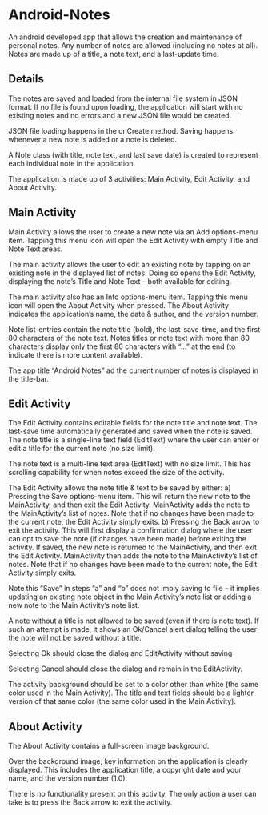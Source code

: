 # Android-Notes
An android developed app that allows the creation and maintenance of personal notes. Any number of notes are allowed (including no notes at all). Notes are made up of a title, a note text, and a last-update time.

## Details
The notes are saved and loaded from the internal file system in JSON format.  If no file is found upon loading, the application will  start with no existing notes and no errors and a new JSON file would be created.

JSON file loading happens in the onCreate method. Saving happens whenever a new note is added or a note is deleted.

A Note class (with title, note text, and last save date) is created to represent each individual note in the application.

The application is made up of 3 activities: Main Activity, Edit Activity, and About Activity.

## Main Activity
Main Activity allows the user to create a new note via an Add options-menu item. Tapping this menu icon will open the Edit Activity with empty Title and Note Text areas. 

The main activity allows the user to edit an existing note by tapping on an existing note in the displayed list of notes. Doing so  opens the Edit Activity, displaying the note’s Title and Note Text – both available for editing.

The main activity also has an Info options-menu item. Tapping this menu icon will open the About Activity  when pressed. The About Activity indicates the application’s name, the date & author, and the version number.

Note list-entries contain the note title (bold), the last-save-time, and the first 80 characters of the note text. Notes titles or note text with more than 80 characters display only the first 80 characters with “…” at the end (to indicate there is more content available).

The app title “Android Notes” ad the current number of notes is displayed in the title-bar.

## Edit Activity
The Edit Activity contains editable fields for the note title and note text. The last-save time automatically generated and saved when the note is saved.
The note title is a single-line text field (EditText) where the user can enter or edit a title for the current note (no size limit).

The note text is a multi-line text area (EditText) with no size limit. This has scrolling capability for when notes exceed the size of the activity.

The Edit Activity allows the note title & text to be saved by either:
a) Pressing the Save options-menu item. This will return the new note to the MainActivity, and then exit the Edit Activity. MainActivity adds the note to the MainActivity’s list of notes. Note that if no changes have been made to the current note, the Edit Activity simply exits.
b) Pressing the Back arrow to exit the activity. This will first display a confirmation dialog where the user can opt to save the note (if changes have been made) before exiting the activity. If saved, the new note is returned to the MainActivity, and then exit the Edit Activity. MainActivity then adds the note to the MainActivity’s list of notes. Note that if no changes have been made to the current note, the Edit Activity simply exits.

Note this “Save” in steps “a” and “b” does not imply saving to file – it implies updating an existing note object in the Main Activity’s note list or adding a new note to the Main Activity’s note list.

A note without a title is not allowed to be saved (even if there is note text). If such an attempt is made, it shows an Ok/Cancel alert dialog telling the user the note will not be saved without a title. 

Selecting Ok should close the dialog and EditActivity without saving

Selecting Cancel should close the dialog and remain in the EditActivity.

The activity background should be set to a color other than white (the same color used in the Main Activity). The title and text fields should be a lighter version of that same color (the same color used in the Main Activity).

## About Activity
The About Activity contains a full-screen image background.

Over the background image, key information on the application is clearly displayed. This includes the application title, a copyright date and your name, and the version number
(1.0).

There is no functionality present on this activity. The only action a user can take is to press the Back arrow to exit the activity.
